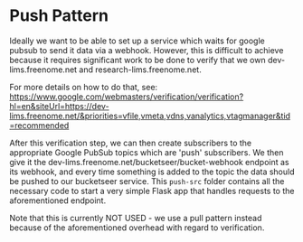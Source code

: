 # Push Pattern
Ideally we want to be able to set up a service which waits for google pubsub to send it data via a webhook. However, this is difficult to achieve because it requires significant work to be done to verify that we own dev-lims.freenome.net and research-lims.freenome.net.

For more details on how to do that, see:
https://www.google.com/webmasters/verification/verification?hl=en&siteUrl=https://dev-lims.freenome.net/&priorities=vfile,vmeta,vdns,vanalytics,vtagmanager&tid=recommended

After this verification step, we can then create subscribers to the appropriate Google PubSub topics which are 'push' subscribers. We then give it the dev-lims.freenome.net/bucketseer/bucket-webhook endpoint as its webhook, and every time something is added to the topic the data should be pushed to our bucketseer service. This `push-src` folder contains all the necessary code to start a very simple Flask app that handles requests to the aforementioned endpoint.

Note that this is currently NOT USED - we use a pull pattern instead because of the aforementioned overhead with regard to verification.
